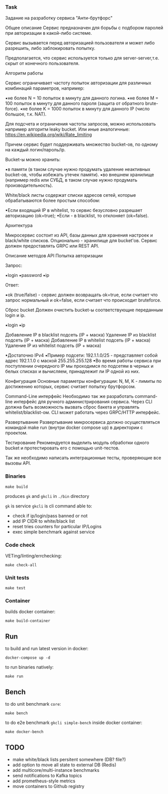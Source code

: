 ### Task

 Задание на разработку сервиса "Анти-брутфорс"

Общее описание
Сервис предназначен для борьбы с подбором паролей при авторизации в какой-либо системе.

Сервис вызывается перед авторизацией пользователя и может либо разрешить, либо заблокировать попытку.

Предполагается, что сервис используется только для server-server,т.е. скрыт от конечного пользователя.

Алгоритм работы

Сервис ограничивает частоту попыток авторизации для различных комбинаций параметров, например:

▪не более N = 10 попыток в минуту для данного логина.
▪не более M = 100 попыток в минуту для данного пароля (защита от обратного brute-force).
▪не более K = 1000 попыток в минуту для данного IP (число большое, т.к. NAT).

Для подсчета и ограничения частоты запросов, можно использовать например алгоритм leaky bucket. Или иные аналогичные: https://en.wikipedia.org/wiki/Rate_limiting

Причем сервис будет поддерживать множество bucket-ов, по одному на каждый логин/пароль/ip.

Bucket-ы можно хранить:

▪в памяти (в таком случае нужно продумать удаление неактивных bucket-ов, чтобы избежать утечек памяти).
▪во внешнем хранилище (например redis или СУБД, в таком случае нужно продумать производительность).

White/black листы содержат списки адресов сетей, которые обрабатываются более простым способом:

▪Если входящий IP в whitelist, то сервис безусловно разрешает авторизацию (ok=true);
▪Если - в blacklist, то отклоняет (ok=false).

Архитектура

Микросервис состоит из API, базы данных для хранения настроек и black/white списков. Опционально - хранилище для bucket'ов. Сервис должен предоставлять GRPC или REST API.

Описание методов API
Попытка авторизации

Запрос:

▪login
▪password
▪ip

Ответ:

▪ok (true/false) - сервис должен возвращать ok=true, если считает что запрос нормальный и ok=false, если считает что происходит bruteforce.

Сброс bucket
Должен очистить bucket-ы соответствующие переданным login и ip.

▪login
▪ip

Добавление IP в blacklist
подсеть (IP + маска)
Удаление IP из blacklist
подсеть (IP + маска)
Добавление IP в whitelist
подсеть (IP + маска)
Удаление IP из whitelist
подсеть (IP + маска)

▪Достаточно IPv4
▪Пример подсети: 192.1.1.0/25 - представляет собой адрес 192.1.1.0 с маской 255.255.255.128
▪Во время работы сервиса при поступлении очередного IP мы проходимся по подсетям в черных и белых списках и вычисляем, принадлежит ли IP одной из них.

Конфигурация
Основные параметры конфигурации: N, M, K - лимиты по достижению которых, сервис считает попытку брутфорсом.

Command-Line интерфейс
Необходимо так же разработать command-line интерфейс для ручного администрирования сервиса. Через CLI должна быть возможность вызвать сброс бакета и управлять whitelist/blacklist-ом. CLI может работать через GRPC/HTTP интерфейс.

Развертывание
Развертывание микросервиса должно осуществляться командой make run (внутри docker compose up) в директории с проектом.

Тестирование
Рекомендуется выделить модуль обработки одного bucket и протестировать его с помощью unit-тестов.

Так же необходимо написать интеграционные тесты, проверяющие все вызовы API.
### Binaries

```shell
make build
```

produces `gk` and `gkcli` in `./bin` directory

`gk` is service
`gkcli` is cli command able to:

* check if ip/login/pass banned or not
* add IP CIDR to white/black list
* reset tries counters for particular IP/Logins
* exec simple benchmark against service

### Code check

VETing/linting/errchecking:

```shell
make check-all
```

### Unit tests

```shell
make test
```

### Container

builds docker container:

```shell
make build-container
```

## Run

to build and run latest version in docker:

```shell
docker-compose up -d
```

to run binaries natively:

```shell
make run
```

## Bench

to do unit benchmark `core`:

```shell
make bench
```

to do e2e benchmark `gkcli simple-bench` inside docker container:

```shell
make docker-bench
```

## TODO

* make white/black lists persitent somewhere (DB? file?)
* add option to move all state to external DB (Redis)
* add multicore/multi-instance benchmarks
* send notifications to Kafka topics
* add prometheus-style metrics
* move containers to Github registry
